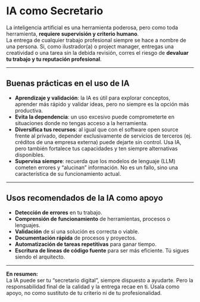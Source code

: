# IA como Secretario

La inteligencia artificial es una herramienta poderosa, pero como toda herramienta, **requiere supervisión y criterio humano**.  
La entrega de cualquier trabajo profesional siempre se hace a nombre de una persona. Si, como ilustrador(a) o project manager, entregas una creatividad o una tarea sin la debida revisión, corres el riesgo de **devaluar tu trabajo y tu reputación profesional**.

---

## Buenas prácticas en el uso de IA

- **Aprendizaje y validación**: la IA es útil para explorar conceptos, aprender más rápido y validar ideas, pero no siempre es la opción más productiva.
- **Evita la dependencia**: un uso excesivo puede comprometerte en situaciones donde no tengas acceso a la herramienta.
- **Diversifica tus recursos**: al igual que con el software open source frente al privado, depender exclusivamente de servicios de terceros (ej. créditos de una empresa externa) puede dejarte sin control. Usa IA, pero también fortalece tus capacidades y ten siempre alternativas disponibles.
- **Supervisa siempre**: recuerda que los modelos de lenguaje (LLM) cometen errores y “alucinan” información. No es un fallo, sino una característica de su funcionamiento actual.

---

## Usos recomendados de la IA como apoyo

- **Detección de errores** en tu trabajo.
- **Comprensión de funcionamiento** de herramientas, procesos o lenguajes.
- **Validación** de si una solución es correcta o viable.
- **Documentación rápida** de procesos y proyectos.
- **Automatización de tareas repetitivas** para ganar tiempo.
- **Escritura de líneas de código fuente** para ser más eficiente. Tú sigues siendo el arquitecto.

---

**En resumen:**  
La IA puede ser tu “secretario digital”, siempre dispuesto a ayudarte. Pero la responsabilidad final de la calidad y la entrega recae en ti. Úsala como apoyo, no como sustituto de tu criterio ni de tu profesionalidad.
